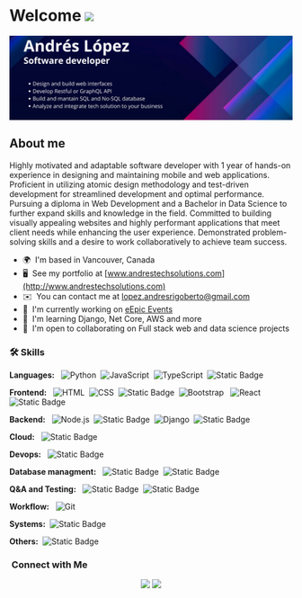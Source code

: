 # Welcome ![](https://user-images.githubusercontent.com/18350557/176309783-0785949b-9127-417c-8b55-ab5a4333674e.gif)

<div style="height: 150px; background-color:red;">
  <img src="./banner.png" alt="banner" style="width:100%; height: 100%; object-fit: cover;"/>
</div>

## About me

Highly motivated and adaptable software developer with 1 year of hands-on experience in designing and maintaining mobile and web applications. Proficient in utilizing atomic design methodology and test-driven development for streamlined development and optimal performance. Pursuing a diploma in Web Development and a Bachelor in Data Science to further expand skills and knowledge in the field. Committed to building visually appealing websites and highly performant applications that meet client needs while enhancing the user experience. Demonstrated problem-solving skills and a desire to work collaboratively to achieve team success.

- 🌍  I'm based in Vancouver, Canada
- 🖥️  See my portfolio at [www.andrestechsolutions.com](http://www.andrestechsolutions.com)
- ✉️  You can contact me at [lopez.andresrigoberto@gmail.com](mailto:lopez.andresrigoberto@gmail.com)
- 🚀  I'm currently working on [eEpic Events](http://www.eepic.ca)
- 🧠  I'm learning Django, Net Core, AWS and more
- 🤝  I'm open to collaborating on Full stack web and data science projects

### 🛠 Skills

**Languages:** &nbsp; 
![Python](https://img.shields.io/badge/-Python-05122A?style=flat&logo=python)&nbsp;
![JavaScript](https://img.shields.io/badge/-JavaScript-05122A?style=flat&logo=javascript)&nbsp;
![TypeScript](https://img.shields.io/badge/-TypeScript-05122A?style=flat&logo=typescript)&nbsp;
![Static Badge](https://img.shields.io/badge/C%23-05122A?logo=csharp&logoColor=%23512BD4)&nbsp;

**Frontend:** &nbsp;
![HTML](https://img.shields.io/badge/-HTML-05122A?style=flat&logo=HTML5)&nbsp;
![CSS](https://img.shields.io/badge/-CSS-05122A?style=flat&logo=CSS3&logoColor=1572B6)&nbsp;
![Static Badge](https://img.shields.io/badge/Tailwindcss-05122A?style=flat&logo=tailwindcss)&nbsp;
![Bootstrap](https://img.shields.io/badge/-Bootstrap-05122A?style=flat&logo=bootstrap&logoColor=563D7C) &nbsp;
![React](https://img.shields.io/badge/-React-05122A?style=flat&logo=react)&nbsp;
![Static Badge](https://img.shields.io/badge/Next.js-05122A?style=flat&logo=nextdotjs)&nbsp;

**Backend:** &nbsp;
![Node.js](https://img.shields.io/badge/-Node.js-05122A?style=flat&logo=node.js)&nbsp;
![Static Badge](https://img.shields.io/badge/Express.js-05122A?style=flat&logo=express)&nbsp;
![Django](https://img.shields.io/badge/-Django-05122A?style=flat&logo=django&logoColor=092E20)&nbsp;
![Static Badge](https://img.shields.io/badge/.Net-05122A?style=flat&logo=dotnet)&nbsp;

**Cloud:** &nbsp;
![Static Badge](https://img.shields.io/badge/Amazon_%20EC2-05122A?style=flat&logo=amazonec2)&nbsp;

**Devops:** &nbsp;
![Static Badge](https://img.shields.io/badge/Docker-05122A?style=flat&logo=docker)&nbsp;
<!-- ![Static Badge](https://img.shields.io/badge/Kubernetes-05122A?style=flat&logo=kubernetes)&nbsp; -->

**Database managment:** &nbsp;
![Static Badge](https://img.shields.io/badge/PostgreSQL-05122A?style=flat&logo=postgresql)&nbsp;
![Static Badge](https://img.shields.io/badge/MongoDB-05122A?logo=mongodb&logoColor=%2347A248)&nbsp;


**Q&A and Testing:** &nbsp;
![Static Badge](https://img.shields.io/badge/Vitest-05122A?style=flat&logo=vitest)&nbsp;
![Static Badge](https://img.shields.io/badge/Jest-05122A?style=flat&logo=jest)&nbsp;

**Workflow:** &nbsp;
![Git](https://img.shields.io/badge/-Git-05122A?style=flat&logo=git)&nbsp;

**Systems:**&nbsp;
![Static Badge](https://img.shields.io/badge/Bash-05122A?style=flat&logo=gnubash)
&nbsp;

**Others:**&nbsp;
![Static Badge](https://img.shields.io/badge/GraphQL-05122A?style=flat&logo=graphql&logoColor=%23E10098)&nbsp;
 




<!-- ![Static Badge](https://img.shields.io/badge/Rabbit_MQ-05122A?style=flat&logo=rabbitmq)&nbsp; -->
<!-- ![Static Badge](https://img.shields.io/badge/Nginx-05122A?style=flat&logo=nginx&logoColor=%23009639) -->

### &nbsp;Connect with Me

<p align="center">
<a href="https://www.linkedin.com/in/andr%C3%A9s-l%C3%B3pez-2b53b020b/"><img src="https://img.shields.io/badge/-Andrés_Lopez-0077B5?style=flat&logo=Linkedin&logoColor=white"/></a>
<a href="mailto:lopez.andresrigoberto@gmail.com"><img src="https://img.shields.io/badge/Email-D14836?style=flat&logo=Gmail&logoColor=white"/></a>
</p>
